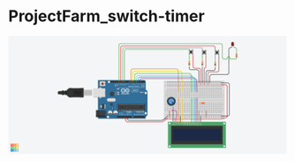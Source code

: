 # ProjectFarm_switch-timer

![Circuits](https://github.com/boss2546th/ProjectFarm_switch-timer/blob/main/projectfram/ProjectFarm.png)
